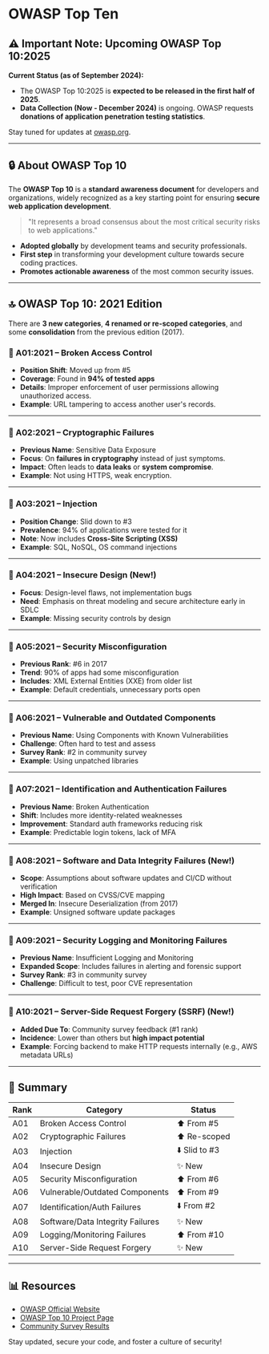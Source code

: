 # OWASP Top Ten

## ⚠️ Important Note: Upcoming OWASP Top 10:2025

**Current Status (as of September 2024):**

* The OWASP Top 10:2025 is **expected to be released in the first half of 2025**.
* **Data Collection (Now - December 2024)** is ongoing. OWASP requests **donations of application penetration testing statistics**.

Stay tuned for updates at [owasp.org](https://owasp.org/).

---

## 🔒 About OWASP Top 10

The **OWASP Top 10** is a **standard awareness document** for developers and organizations, widely recognized as a key starting point for ensuring **secure web application development**.

> "It represents a broad consensus about the most critical security risks to web applications."

* **Adopted globally** by development teams and security professionals.
* **First step** in transforming your development culture towards secure coding practices.
* **Promotes actionable awareness** of the most common security issues.

---

## 🔝 OWASP Top 10: 2021 Edition

There are **3 new categories**, **4 renamed or re-scoped categories**, and some **consolidation** from the previous edition (2017).

### 🤹 A01:2021 – Broken Access Control

* **Position Shift**: Moved up from #5
* **Coverage**: Found in **94% of tested apps**
* **Details**: Improper enforcement of user permissions allowing unauthorized access.
* **Example**: URL tampering to access another user's records.

---

### 🤹 A02:2021 – Cryptographic Failures

* **Previous Name**: Sensitive Data Exposure
* **Focus**: On **failures in cryptography** instead of just symptoms.
* **Impact**: Often leads to **data leaks** or **system compromise**.
* **Example**: Not using HTTPS, weak encryption.

---

### 🤹 A03:2021 – Injection

* **Position Change**: Slid down to #3
* **Prevalence**: 94% of applications were tested for it
* **Note**: Now includes **Cross-Site Scripting (XSS)**
* **Example**: SQL, NoSQL, OS command injections

---

### 🤹 A04:2021 – Insecure Design (New!)

* **Focus**: Design-level flaws, not implementation bugs
* **Need**: Emphasis on threat modeling and secure architecture early in SDLC
* **Example**: Missing security controls by design

---

### 🤹 A05:2021 – Security Misconfiguration

* **Previous Rank**: #6 in 2017
* **Trend**: 90% of apps had some misconfiguration
* **Includes**: XML External Entities (XXE) from older list
* **Example**: Default credentials, unnecessary ports open

---

### 🤹 A06:2021 – Vulnerable and Outdated Components

* **Previous Name**: Using Components with Known Vulnerabilities
* **Challenge**: Often hard to test and assess
* **Survey Rank**: #2 in community survey
* **Example**: Using unpatched libraries

---

### 🤹 A07:2021 – Identification and Authentication Failures

* **Previous Name**: Broken Authentication
* **Shift**: Includes more identity-related weaknesses
* **Improvement**: Standard auth frameworks reducing risk
* **Example**: Predictable login tokens, lack of MFA

---

### 🤹 A08:2021 – Software and Data Integrity Failures (New!)

* **Scope**: Assumptions about software updates and CI/CD without verification
* **High Impact**: Based on CVSS/CVE mapping
* **Merged In**: Insecure Deserialization (from 2017)
* **Example**: Unsigned software update packages

---

### 🤹 A09:2021 – Security Logging and Monitoring Failures

* **Previous Name**: Insufficient Logging and Monitoring
* **Expanded Scope**: Includes failures in alerting and forensic support
* **Survey Rank**: #3 in community survey
* **Challenge**: Difficult to test, poor CVE representation

---

### 🤹 A10:2021 – Server-Side Request Forgery (SSRF) (New!)

* **Added Due To**: Community survey feedback (#1 rank)
* **Incidence**: Lower than others but **high impact potential**
* **Example**: Forcing backend to make HTTP requests internally (e.g., AWS metadata URLs)

---

## 📅 Summary

| Rank | Category                         | Status        |
| ---- | -------------------------------- | ------------- |
| A01  | Broken Access Control            | ⬆️ From #5    |
| A02  | Cryptographic Failures           | ⬆️ Re-scoped  |
| A03  | Injection                        | ⬇️ Slid to #3 |
| A04  | Insecure Design                  | ✨ New         |
| A05  | Security Misconfiguration        | ⬆️ From #6    |
| A06  | Vulnerable/Outdated Components   | ⬆️ From #9    |
| A07  | Identification/Auth Failures     | ⬇️ From #2    |
| A08  | Software/Data Integrity Failures | ✨ New         |
| A09  | Logging/Monitoring Failures      | ⬆️ From #10   |
| A10  | Server-Side Request Forgery      | ✨ New         |

---

## 📊 Resources

* [OWASP Official Website](https://owasp.org/)
* [OWASP Top 10 Project Page](https://owasp.org/www-project-top-ten/)
* [Community Survey Results](https://owasp.org/www-project-top-ten/#OWASP_Top_10_Community_Survey_Results)

Stay updated, secure your code, and foster a culture of security!
